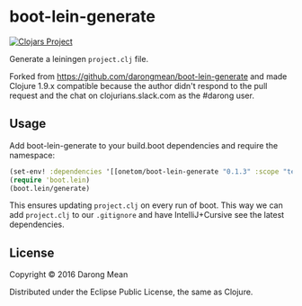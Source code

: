 # boot-lein-generate


[![Clojars Project](https://img.shields.io/clojars/v/onetom/boot-lein-generate.svg)](https://clojars.org/onetom/boot-lein-generate)

Generate a leiningen `project.clj` file.

Forked from https://github.com/darongmean/boot-lein-generate and made
Clojure 1.9.x compatible because the author didn't respond to the
pull request and the chat on clojurians.slack.com as the #darong user.

## Usage

Add boot-lein-generate to your build.boot dependencies and require the namespace:

```clj
(set-env! :dependencies '[[onetom/boot-lein-generate "0.1.3" :scope "test"]])
(require 'boot.lein)
(boot.lein/generate)
```

This ensures updating `project.clj` on every run of boot.
This way we can add `project.clj` to our `.gitignore` and have IntelliJ+Cursive
see the latest dependencies.

## License

Copyright © 2016 Darong Mean

Distributed under the Eclipse Public License, the same as Clojure.

